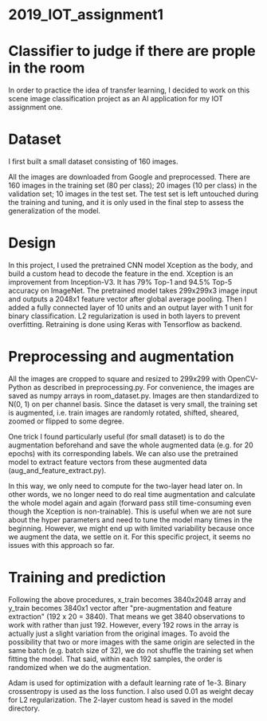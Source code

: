 # 2019_IOT_assignment1
# Classifier to judge if there are prople in the room
In order to practice the idea of transfer learning, I decided to work on this scene image classification project as an AI application for my IOT assignment one. 

# Dataset
I first built a small dataset consisting of 160 images. 

All the images are downloaded from Google and preprocessed.  There are 160 images in the training set (80 per class); 20 images (10 per class) in the validation set; 10 images  in the test set. The test set is left untouched during the training and tuning, and it is only used in the final step to assess the generalization of the model.

# Design
In this project, I used the pretrained CNN model Xception as the body, and build a custom head to decode the feature in the end. Xception is an improvement from Inception-V3. It has 79% Top-1 and 94.5% Top-5 accuracy on ImageNet. The pretrained model takes 299x299x3 image input and outputs a 2048x1 feature vector after global average pooling. Then I added a fully connected layer of 10 units and an output layer with 1 unit for binary classification. L2 regularization is used in both layers to prevent overfitting. Retraining is done using Keras with Tensorflow as backend.

# Preprocessing and augmentation
All the images are cropped to square and resized to 299x299 with OpenCV-Python as described in preprocessing.py. For convenience, the images are saved as numpy arrays in room_dataset.py. Images are then standardized to N(0, 1) on per channel basis. Since the dataset is very small, the training set is augmented, i.e. train images are randomly rotated, shifted, sheared, zoomed or flipped to some degree.

One trick I found particularly useful (for small dataset) is to do the augmentation beforehand and save the whole augmented data (e.g. for 20 epochs) with its corresponding labels. We can also use the pretrained model to extract feature vectors from these augmented data (aug_and_feature_extract.py).

In this way, we only need to compute for the two-layer head later on. In other words, we no longer need to do real time augmentation and calculate the whole model again and again (forward pass still time-consuming even though the Xception is non-trainable). This is useful when we are not sure about the hyper parameters and need to tune the model many times in the beginning. However, we might end up with limited variability because once we augment the data, we settle on it. For this specific project, it seems no issues with this approach so far.

# Training and prediction
Following the above procedures, x_train becomes 3840x2048 array and y_train becomes 3840x1 vector after "pre-augmentation and feature extraction" (192 x 20 = 3840). That means we get 3840 observations to work with rather than just 192. However, every 192 rows in the array is actually just a slight variation from the original images. To avoid the possibility that two or more images with the same origin are selected in the same batch (e.g. batch size of 32), we do not shuffle the training set when fitting the model. That said, within each 192 samples, the order is randomized when we do the augmentation.

Adam is used for optimization with a default learning rate of 1e-3. Binary crossentropy is used as the loss function. I also used 0.01 as weight decay for L2 regularization. The 2-layer custom head is saved in the model directory.


